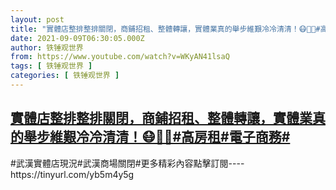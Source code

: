 ```yaml
---
layout: post
title: "實體店整排整排關閉，商鋪招租、整體轉讓，實體業真的舉步維艱冷冷清清！😷🙈👣#高房租#電子商務#"
date: 2021-09-09T06:30:05.000Z
author: 铁锤观世界
from: https://www.youtube.com/watch?v=WKyAN41lsaQ
tags: [ 铁锤观世界 ]
categories: [ 铁锤观世界 ]
---
```

<!--1631169005000-->
[實體店整排整排關閉，商鋪招租、整體轉讓，實體業真的舉步維艱冷冷清清！😷🙈👣#高房租#電子商務#](https://www.youtube.com/watch?v=WKyAN41lsaQ)
------

<div>
#武漢實體店現況#武漢商場關閉#更多精彩內容點擊訂閱----https://tinyurl.com/yb5m4y5g
</div>
